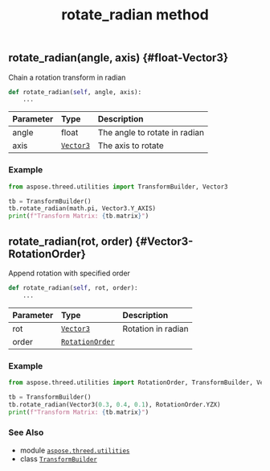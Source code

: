 ﻿---
title: rotate_radian method
second_title: Aspose.3D for Python via .NET API References
description: 
type: docs
weight: 110
url: /python-net/aspose.threed.utilities/transformbuilder/rotate_radian/
is_root: false
---

## rotate_radian(angle, axis) {#float-Vector3}

Chain a rotation transform in radian



```python
def rotate_radian(self, angle, axis):
    ...
```


| Parameter | Type | Description |
| :- | :- | :- |
| angle | float | The angle to rotate in radian |
| axis | [`Vector3`](/3d/python-net/aspose.threed.utilities/vector3) | The axis to rotate |

### Example 


```python
from aspose.threed.utilities import TransformBuilder, Vector3

tb = TransformBuilder()
tb.rotate_radian(math.pi, Vector3.Y_AXIS)
print(f"Transform Matrix: {tb.matrix}")

```


## rotate_radian(rot, order) {#Vector3-RotationOrder}

Append rotation with specified order



```python
def rotate_radian(self, rot, order):
    ...
```


| Parameter | Type | Description |
| :- | :- | :- |
| rot | [`Vector3`](/3d/python-net/aspose.threed.utilities/vector3) | Rotation in radian |
| order | [`RotationOrder`](/3d/python-net/aspose.threed.utilities/rotationorder) |  |

### Example 


```python
from aspose.threed.utilities import RotationOrder, TransformBuilder, Vector3

tb = TransformBuilder()
tb.rotate_radian(Vector3(0.3, 0.4, 0.1), RotationOrder.YZX)
print(f"Transform Matrix: {tb.matrix}")

```



### See Also
* module [`aspose.threed.utilities`](../../)
* class [`TransformBuilder`](/3d/python-net/aspose.threed.utilities/transformbuilder)
